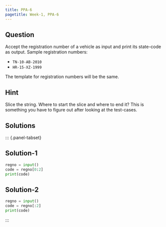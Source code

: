 ```yaml
---
title: PPA-6
pagetitle: Week-1, PPA-6
---
```


## Question

Accept the registration number of a vehicle as input and print its state-code as output. Sample registration numbers:

- `TN-10-AB-2010`
- `HR-15-XZ-1999`

The template for registration numbers will be the same.



## Hint

Slice the string. Where to start the slice and where to end it? This is something you have to figure out after looking at the test-cases.



## Solutions

::: {.panel-tabset}

## Solution-1

```python
regno = input()
code = regno[0:2]
print(code)
```

## Solution-2

```python
regno = input()
code = regno[:2]
print(code)
```

:::
